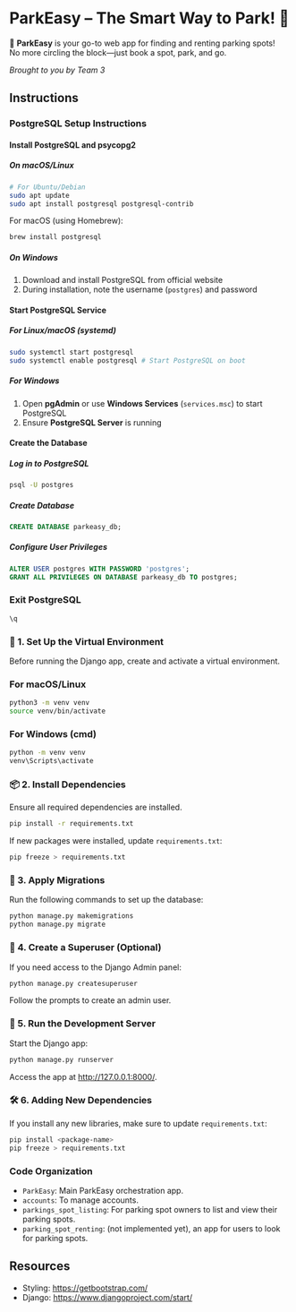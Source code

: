 # ParkEasy – The Smart Way to Park! 🚙  

🚀 **ParkEasy** is your go-to web app for finding and renting parking spots!  
No more circling the block—just book a spot, park, and go.  

*Brought to you by Team 3*

## Instructions

### PostgreSQL Setup Instructions

#### Install PostgreSQL and psycopg2

##### On macOS/Linux

```bash
# For Ubuntu/Debian
sudo apt update
sudo apt install postgresql postgresql-contrib
```

For macOS (using Homebrew):
```bash
brew install postgresql
```

##### On Windows
1. Download and install PostgreSQL from official website
2. During installation, note the username (`postgres`) and password

#### Start PostgreSQL Service

##### For Linux/macOS (systemd)
```bash
sudo systemctl start postgresql
sudo systemctl enable postgresql # Start PostgreSQL on boot
```

##### For Windows
1. Open **pgAdmin** or use **Windows Services** (`services.msc`) to start PostgreSQL
2. Ensure **PostgreSQL Server** is running

#### Create the Database

##### Log in to PostgreSQL
```bash
psql -U postgres
```

##### Create Database
```sql
CREATE DATABASE parkeasy_db;
```

##### Configure User Privileges
```sql
ALTER USER postgres WITH PASSWORD 'postgres';
GRANT ALL PRIVILEGES ON DATABASE parkeasy_db TO postgres;
```

### Exit PostgreSQL
```sql
\q
```

### 📌 1. Set Up the Virtual Environment
Before running the Django app, create and activate a virtual environment.

### For macOS/Linux
```bash
python3 -m venv venv
source venv/bin/activate
```

### For Windows (cmd)
```bash
python -m venv venv
venv\Scripts\activate
```

###  📦 2. Install Dependencies
Ensure all required dependencies are installed.

```bash
pip install -r requirements.txt
```

If new packages were installed, update `requirements.txt`:

```bash
pip freeze > requirements.txt
```

###  🔄 3. Apply Migrations
Run the following commands to set up the database:

```bash
python manage.py makemigrations
python manage.py migrate
```

###  🔑 4. Create a Superuser (Optional)
If you need access to the Django Admin panel:

```bash
python manage.py createsuperuser
```

Follow the prompts to create an admin user.

### 🚀 5. Run the Development Server
Start the Django app:

```bash
python manage.py runserver
```

Access the app at http://127.0.0.1:8000/.

### 🛠️ 6. Adding New Dependencies
If you install any new libraries, make sure to update `requirements.txt`:

```bash
pip install <package-name>
pip freeze > requirements.txt
```

###  Code Organization 
- ```ParkEasy```: Main ParkEasy orchestration app. 
- ```accounts```: To manage accounts. 
- ```parkings_spot_listing```: For parking spot owners to list  and view their parking spots. 
- ```parking_spot_renting```: (not implemented yet), an app for users to look for parking spots.

## Resources
- Styling: https://getbootstrap.com/
- Django: https://www.djangoproject.com/start/